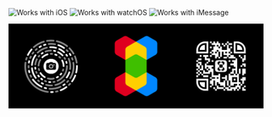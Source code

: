 ![Works with iOS](https://img.shields.io/badge/Works_with-iOS-blue?style=flat-square)
![Works with watchOS](https://img.shields.io/badge/Works_with-watchOS-blue?style=flat-square)
![Works with iMessage](https://img.shields.io/badge/Works_with-iMessage-blue?style=flat-square)

[![X.app](https://github.com/xapp/.github/blob/main/profile/banner.png)](https://extension.app)
